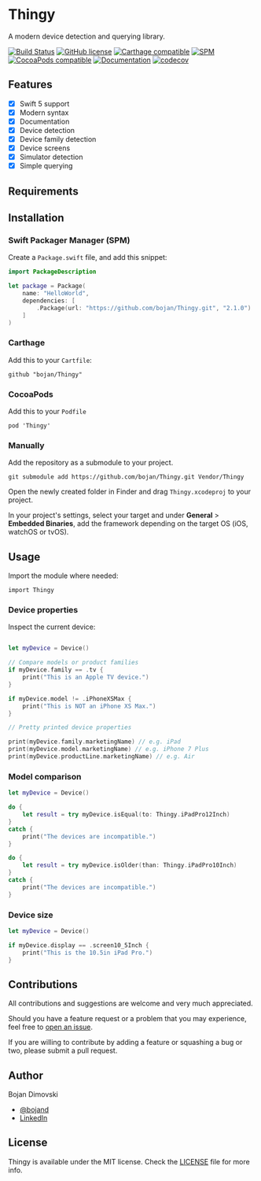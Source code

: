 # Thingy
A modern device detection and querying library.

[![Build Status](https://app.bitrise.io/app/5638e96850380bcf/status.svg?token=ATvHHXw6RMbyde-i0FPV_w&branch=master)](https://app.bitrise.io/app/5638e96850380bcf)
[![GitHub license](https://img.shields.io/badge/license-MIT-lightgrey.svg)](https://raw.githubusercontent.com/bojan/Thingy/master/LICENSE)
[![Carthage compatible](https://img.shields.io/badge/Carthage-compatible-4BC51D.svg)](https://github.com/Carthage/Carthage)
[![SPM](https://img.shields.io/badge/SPM-compatible-brightgreen.svg)](https://github.com/apple/swift-package-manager)
[![CocoaPods compatible](https://img.shields.io/cocoapods/v/Thingy.svg)](https://cocoapods.org/pods/Thingy)
[![Documentation](https://raw.githubusercontent.com/bojan/Thingy/master/docs/badge.svg?sanitize=true)](https://bojan.github.io/Thingy)
[![codecov](https://codecov.io/gh/bojan/Thingy/branch/master/graph/badge.svg)](https://codecov.io/gh/bojan/Thingy)

## Features

- [x] Swift 5 support
- [x] Modern syntax
- [x] Documentation
- [x] Device detection
- [x] Device family detection
- [x] Device screens
- [x] Simulator detection
- [x] Simple querying

## Requirements

## Installation

### Swift Packager Manager (SPM)

Create a `Package.swift` file, and add this snippet:

``` swift
import PackageDescription

let package = Package(
    name: "HelloWorld",
    dependencies: [
        .Package(url: "https://github.com/bojan/Thingy.git", "2.1.0")
    ]
)
```

### Carthage

Add this to your `Cartfile`:

```
github "bojan/Thingy"
```

### CocoaPods

Add this to your `Podfile`

```
pod 'Thingy'
```

### Manually

Add the repository as a submodule to your project.

```
git submodule add https://github.com/bojan/Thingy.git Vendor/Thingy
```

Open the newly created folder in Finder and drag `Thingy.xcodeproj` to your project.

In your project's settings, select your target and under **General** > **Embedded Binaries**, add the framework depending on the target OS (iOS, watchOS or tvOS).

## Usage

Import the module where needed:

```
import Thingy
```

### Device properties

Inspect the current device:

```swift

let myDevice = Device()

// Compare models or product families
if myDevice.family == .tv {
    print("This is an Apple TV device.")
}

if myDevice.model != .iPhoneXSMax {
    print("This is NOT an iPhone XS Max.")
}

// Pretty printed device properties

print(myDevice.family.marketingName) // e.g. iPad
print(myDevice.model.marketingName) // e.g. iPhone 7 Plus
print(myDevice.productLine.marketingName) // e.g. Air

```

### Model comparison

```swift
let myDevice = Device()

do {
    let result = try myDevice.isEqual(to: Thingy.iPadPro12Inch)
}
catch {
    print("The devices are incompatible.")
}

do {
    let result = try myDevice.isOlder(than: Thingy.iPadPro10Inch)
}
catch {
    print("The devices are incompatible.")
}
```

### Device size

```swift
let myDevice = Device()

if myDevice.display == .screen10_5Inch {
    print("This is the 10.5in iPad Pro.")
}

```

## Contributions

All contributions and suggestions are welcome and very much appreciated.

Should you have a feature request or a problem that you may experience, feel free to [open an issue](https://github.com/bojan/Thingy/issues/new).

If you are willing to contribute by adding a feature or squashing a bug or two, please submit a pull request.

## Author

Bojan Dimovski
- [@bojand](https://twitter.com/bojand)
- [LinkedIn](http://linkedin.com/in/bdimovski)

## License

Thingy is available under the MIT license. Check the [LICENSE](https://raw.githubusercontent.com/bojan/Thingy/master/LICENSE) file for more info.
